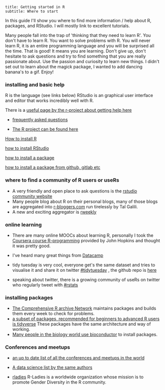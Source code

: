```
title: Getting started in R
subtitle: Where to start
```

In this guide I'll show you where to find more information / help about R, packages, and RStudio.
I will mostly link to excellent tutorials. 

Many people fall into the trap of 'thinking that they need to learn R'. You don't have to learn
R. You want to solve problems with R. You will never learn R, it is an entire programming language and you will be surprised all the time. That is good! It means you are learning. Don't give up, don't hesitate to ask questions and try to find something that you are really passionate about. Use the passion and curiosity to learn new things. I didn't set out to learn about the magick package, I wanted to add dancing banana's to a gif. Enjoy!

### installing and basic help

R is the language (see links below) RStudio is an graphical user interface and editor that works incredibly well with R.

There is a [useful page by the r-project about getting help here](https://www.r-project.org/help.html)

- [frequently asked questions](https://cran.r-project.org/faqs.html)

- [The R project can be found here](https://www.r-project.org/)

[How to install R](https://cloud.r-project.org/)

[how to install RStudio](https://www.rstudio.com/products/rstudio/download/)

[how to install a package](https://www.dummies.com/programming/r/how-to-install-load-and-unload-packages-in-r/)

[how to install a package from github, gitlab etc](https://devtools.r-lib.org/)

### where to find a community of R users or useRs

- A very friendly and open place to ask questions is the [rstudio community website](https://community.rstudio.com/)
- Many people blog about R on their personal blogs, many of those blogs are aggregated into [r-bloggers.com](https://www.r-bloggers.com/about/) run tirelessly by Tal Galili.
- A new and exciting aggregator is [rweekly](https://rweekly.org/)

### online learning
- There are many online MOOCs about learning R, personally I took the [Coursera course R-programming](https://www.coursera.org/learn/r-programming) provided by John Hopkins and thought it was pretty good. 
- I've heard many great things from [Datacamp](https://www.datacamp.com/)
- tidy tuesday is very cool, everyone get's the same dataset and tries to visualise it and share it on twitter [#tidytuesday](https://twitter.com/hashtag/tidytuesday) , the github repo is [here](https://github.com/rfordatascience/tidytuesday)

- speaking about twitter, there is a growing community of useRs on twitter who regularly tweet with [#rstats](https://twitter.com/hashtag/rstats)




### installing packages
- [The Comprehensive R archive Network](https://cran.r-project.org/) maintains packages and builds them every week to check for problems. 
- [a subset of packages, recommended for beginners to advanced R users is tidyverse](https://www.tidyverse.org/) These packages have the same architecture and way of working. 
- [Many people in the biology world use bioconductor](https://www.bioconductor.org/) to install packages. 
 

### Conferences and meetups

- [an up to date list of all the conferences and meetups in the world](https://jumpingrivers.github.io/meetingsR/)

- [A data science list by the same authors](https://jumpingrivers.github.io/meetingsDS/)

- [rladies](https://rladies.org/) R-Ladies is a worldwide organization whose mission is to promote Gender Diversity in the R community.